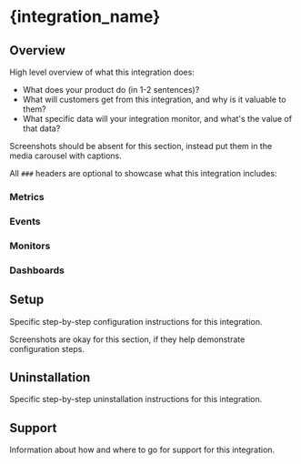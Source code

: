 # {integration_name}

## Overview
High level overview of what this integration does:
- What does your product do (in 1-2 sentences)?
- What will customers get from this integration, and why is it valuable to them?
- What specific data will your integration monitor, and what's the value of that data?

Screenshots should be absent for this section, instead put them in the media carousel with captions.

All `###` headers are optional to showcase what this integration includes:

### Metrics

### Events

### Monitors

### Dashboards

## Setup
Specific step-by-step configuration instructions for this integration.

Screenshots are okay for this section, if they help demonstrate configuration steps.

## Uninstallation
Specific step-by-step uninstallation instructions for this integration.

## Support
Information about how and where to go for support for this integration.
